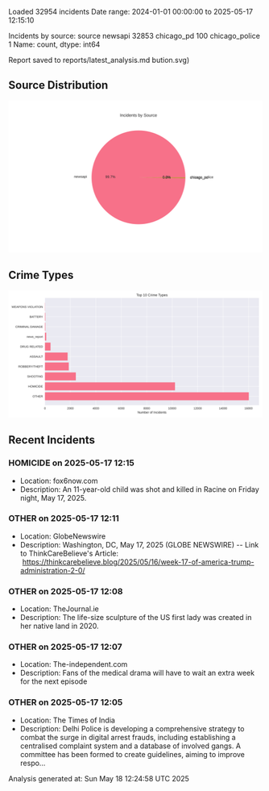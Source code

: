 
Loaded 32954 incidents
Date range: 2024-01-01 00:00:00 to 2025-05-17 12:15:10

Incidents by source:
source
newsapi           32853
chicago_pd          100
chicago_police        1
Name: count, dtype: int64

Report saved to reports/latest_analysis.md
bution.svg)

## Source Distribution
![Source Distribution](images/source_distribution.svg)

## Crime Types
![Crime Types](images/crime_types.svg)

## Recent Incidents

### HOMICIDE on 2025-05-17 12:15
- Location: fox6now.com
- Description: An 11-year-old child was shot and killed in Racine on Friday night, May 17, 2025.


### OTHER on 2025-05-17 12:11
- Location: GlobeNewswire
- Description: Washington, DC, May 17, 2025 (GLOBE NEWSWIRE) -- Link to ThinkCareBelieve's Article:  https://thinkcarebelieve.blog/2025/05/16/week-17-of-america-trump-administration-2-0/


### OTHER on 2025-05-17 12:08
- Location: TheJournal.ie
- Description: The life-size sculpture of the US first lady was created in her native land in 2020.


### OTHER on 2025-05-17 12:07
- Location: The-independent.com
- Description: Fans of the medical drama will have to wait an extra week for the next episode


### OTHER on 2025-05-17 12:05
- Location: The Times of India
- Description: Delhi Police is developing a comprehensive strategy to combat the surge in digital arrest frauds, including establishing a centralised complaint system and a database of involved gangs. A committee has been formed to create guidelines, aiming to improve respo…

Analysis generated at: Sun May 18 12:24:58 UTC 2025
